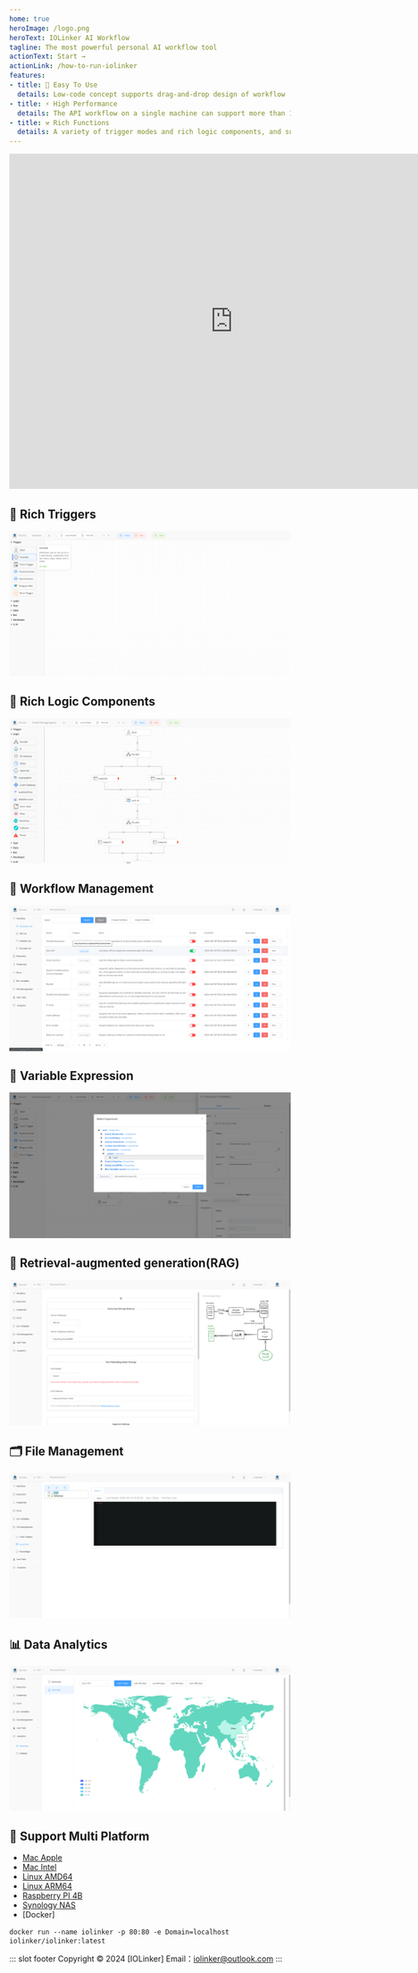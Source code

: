 ```yaml
---
home: true
heroImage: /logo.png
heroText: IOLinker AI Workflow
tagline: The most powerful personal AI workflow tool
actionText: Start →
actionLink: /how-to-run-iolinker
features:
- title: 🤖 Easy To Use
  details: Low-code concept supports drag-and-drop design of workflow
- title: ⚡ High Performance
  details: The API workflow on a single machine can support more than 1,500 QPS
- title: ⚒️ Rich Functions
  details: A variety of trigger modes and rich logic components, and supports flexible expansion of various common programming languages
---
```

<iframe 
    width="800" 
    height="600" 
    src="https://www.youtube.com/embed/yeeWO2zKVgA"  frameborder="0" 
    allow="accelerometer; autoplay; encrypted-media; gyroscope; picture-in-picture" 
    allowfullscreen>
</iframe>


## 🌟 Rich Triggers
![](/rich-trigger.png)

## 🌟 Rich Logic Components
![](/logic.png)

## 🌟 Workflow Management
![](/workflow-management.png)

## 🌟 Variable Expression
![](/variable-expression.png)

## 🌟 Retrieval-augmented generation(RAG)
![](/local-knowledge.png)

## 🗂️ File Management
![](/file-management.png)

## 📊 Data Analytics
![](/data-analysis-worldmap.png)

## 🌟 Support Multi Platform
- [Mac Apple](https://github.com/iolinker/iolinker.com/releases/download/v0.7.3/iolinker-standalone-darwin-arm64-v0.7.3.tar.gz)
- [Mac Intel](https://github.com/iolinker/iolinker.com/releases/download/v0.7.3/iolinker-standalone-darwin-amd64-v0.7.3.tar.gz)
- [Linux AMD64](https://github.com/iolinker/iolinker.com/releases/download/v0.7.3/iolinker-standalone-linux-amd64-v0.7.3.tar.gz)
- [Linux ARM64](https://github.com/iolinker/iolinker.com/releases/download/v0.7.3/iolinker-standalone-linux-amd64-v0.7.3.tar.gz)
- [Raspberry PI 4B](https://github.com/iolinker/iolinker.com/releases/download/v0.7.3/iolinker-standalone-linux-armv7-v0.7.3.tar.gz)
- [Synology NAS](https://github.com/iolinker/iolinker.com/releases/download/v0.7.3/iolinker-standalone-linux-armv7-v0.7.3.tar.gz)
- [Docker]
```
docker run --name iolinker -p 80:80 -e Domain=localhost iolinker/iolinker:latest

```

::: slot footer
Copyright © 2024 [IOLinker] Email：iolinker@outlook.com
:::
